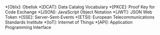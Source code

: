 *[Oblx]:    Obelisk
*[DCAT]:    Data Catalog Vocabulary 
*[PKCE]:    Proof Key for Code Exchange
*[JSON]:    JavaScript Object Notation
*[JWT]:     JSON Web Token
*[SSE]:     Server-Sent-Events
*[ETSI]:    European Telecommunications Standards Institute
*[IoT]:     Internet of Things
*[API]:     Application Programming Interface